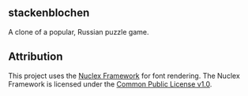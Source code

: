## stackenblochen

A clone of a popular, Russian puzzle game.

## Attribution

This project uses the [Nuclex Framework](http://nuclexframework.codeplex.com/) for font rendering.
The Nuclex Framework is licensed under the [Common Public License v1.0](http://www.opensource.org/licenses/cpl1.0).
